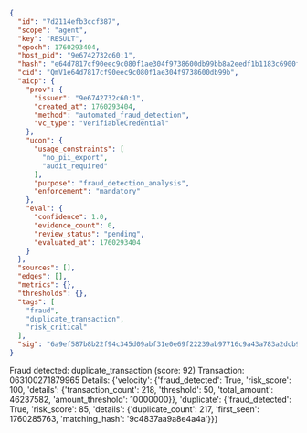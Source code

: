 ```json
{
  "id": "7d2114efb3ccf387",
  "scope": "agent",
  "key": "RESULT",
  "epoch": 1760293404,
  "host_pid": "9e6742732c60:1",
  "hash": "e64d7817cf90eec9c080f1ae304f9738600db99bb8a2eedf1b1183c6900f1392",
  "cid": "QmV1e64d7817cf90eec9c080f1ae304f9738600db99b",
  "aicp": {
    "prov": {
      "issuer": "9e6742732c60:1",
      "created_at": 1760293404,
      "method": "automated_fraud_detection",
      "vc_type": "VerifiableCredential"
    },
    "ucon": {
      "usage_constraints": [
        "no_pii_export",
        "audit_required"
      ],
      "purpose": "fraud_detection_analysis",
      "enforcement": "mandatory"
    },
    "eval": {
      "confidence": 1.0,
      "evidence_count": 0,
      "review_status": "pending",
      "evaluated_at": 1760293404
    }
  },
  "sources": [],
  "edges": [],
  "metrics": {},
  "thresholds": {},
  "tags": [
    "fraud",
    "duplicate_transaction",
    "risk_critical"
  ],
  "sig": "6a9ef587b8b22f94c345d09abf31e0e69f22239ab97716c9a43a783a2dcb9189"
}
```

Fraud detected: duplicate_transaction (score: 92)
Transaction: 063100271879965
Details: {'velocity': {'fraud_detected': True, 'risk_score': 100, 'details': {'transaction_count': 218, 'threshold': 50, 'total_amount': 46237582, 'amount_threshold': 10000000}}, 'duplicate': {'fraud_detected': True, 'risk_score': 85, 'details': {'duplicate_count': 217, 'first_seen': 1760285763, 'matching_hash': '9c4837aa9a8e4a4a'}}}